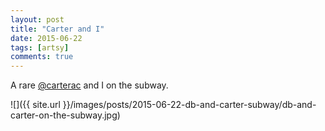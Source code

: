```yaml
---
layout: post
title: "Carter and I"
date: 2015-06-22
tags: [artsy]
comments: true
---
```

A rare [@carterac](https://twitter.com/carterac) and I on the subway.

![]({{ site.url }}/images/posts/2015-06-22-db-and-carter-subway/db-and-carter-on-the-subway.jpg)

